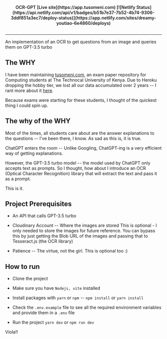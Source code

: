 <div style="text-align: center; font-weight: 600; margin-bottom: 2em">OCR-GPT [Live site](https://app.tusomeni.com) [![Netlify Status](https://api.netlify.com/api/v1/badges/b51b7e37-7b52-4b74-9306-3ddf851a3ec7/deploy-status)](https://app.netlify.com/sites/dreamy-youtiao-6e4860/deploys)</div><hr />

An implementation of an OCR to get questions from an image and queries them on GPT-3.5 turbo

## The WHY

I have been maintaining [tusomeni.com](https://tusomeni.com), an exam paper repository for Computing students at The Technocal University of Kenya. Due to Heroku dropping the hobby tier, we lost all our data accumulated over 2 years -- I rant more about it [here](https://kibuika.com/posts/heroku-chronicles).

Because exams were starting for these students, I thought of the quickest thing I could spin up. 

## The why of the WHY

Most of the times, all students care about are the answer explanations to the questions -- I've been there, I know. As sad as this is, it is true.

ChatGPT enters the room -- Unlike Googling, ChatGPT-ing is a very efficient way of getting explanations.

However, the GPT-3.5 turbo model -- the model used by ChatGPT only accepts text as prompts. 
So I thought, how about I introduce an OCR (Optical Character Recognition) library that will extract the text and pass it as a prompt.

This is it.

## Project Prerequisites

- An API that calls GPT-3.5 turbo

- Cloudinary Account -- Where the images are stored 
    This is optional - I only needed to store the images for future reference.
    You can bypass this by just getting the Blob URL of the images and passing that to Tesseract.js (the OCR library)

- Patience -- The virtue, not the girl. This is optional too :)

## How to run

 - Clone the project

 - Make sure you have ``Nodejs, vite`` installed

 - Install packages with ``yarn`` or ``npm`` -- ``npm install`` or ``yarn install``

 - Check the ``.env.example`` file to see all the required environment variables and provide them in a ``.env`` file

 - Run the project ``yarn dev`` or ``npm run dev``


Viola!!
